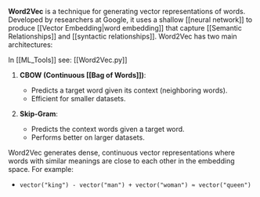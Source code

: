 **Word2Vec** is a technique for generating vector representations of words. Developed by researchers at Google, it uses a shallow [[neural network]] to produce [[Vector Embedding|word embedding]] that capture [[Semantic Relationships]] and [[syntactic relationships]]. Word2Vec has two main architectures:

In [[ML_Tools]] see: [[Word2Vec.py]]

1. **CBOW (Continuous [[Bag of Words]])**:
    - Predicts a target word given its context (neighboring words).
    - Efficient for smaller datasets.
      
2. **Skip-Gram**:
    - Predicts the context words given a target word.
    - Performs better on larger datasets.

Word2Vec generates dense, continuous vector representations where words with similar meanings are close to each other in the embedding space. For example:

- `vector("king") - vector("man") + vector("woman") ≈ vector("queen")`


